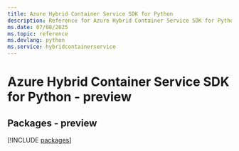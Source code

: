 ```yaml
---
title: Azure Hybrid Container Service SDK for Python
description: Reference for Azure Hybrid Container Service SDK for Python
ms.date: 07/08/2025
ms.topic: reference
ms.devlang: python
ms.service: hybridcontainerservice
---
```

# Azure Hybrid Container Service SDK for Python - preview
## Packages - preview
[!INCLUDE [packages](hybrid-container-service-index.md)]